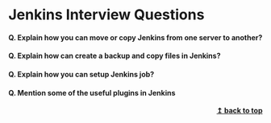 # Jenkins Interview Questions

#### Q. Explain how you can move or copy Jenkins from one server to another?
#### Q. Explain how can create a backup and copy files in Jenkins?
#### Q. Explain how you can setup Jenkins job?
#### Q. Mention some of the useful plugins in Jenkins

<div align="right">
    <b><a href="#">↥ back to top</a></b>
</div>
